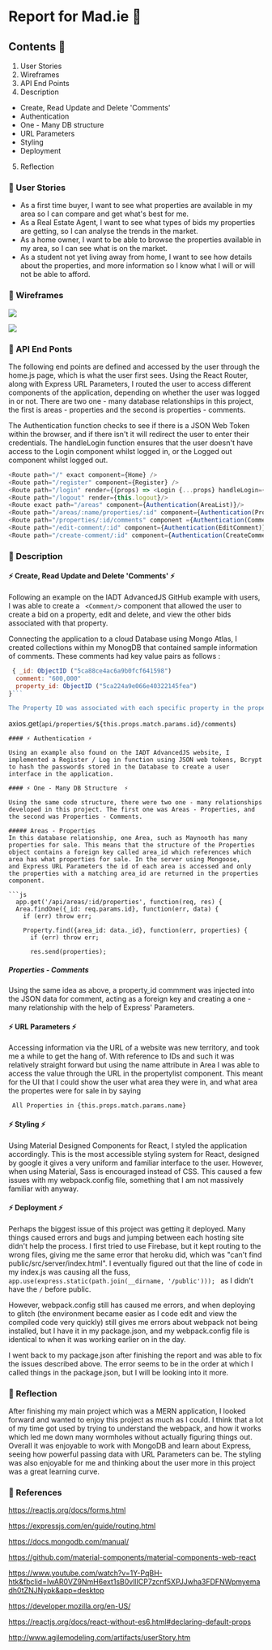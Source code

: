 # Report for Mad.ie 📓

## Contents 🍩
1. User Stories
2. Wireframes
3. API End Points
4. Description
  - Create, Read Update and Delete 'Comments'
  - Authentication
  - One - Many DB structure
  - URL Parameters
  - Styling
  - Deployment
5. Reflection



### 🌈 User Stories

- As a first time buyer, I want to see what properties are available in my area so I can compare and get what's best for me.
- As a Real Estate Agent, I want to see what types of bids my properties are getting, so I can analyse the trends in the market.
- As a home owner, I want to be able to browse the properties available in my area, so I can see what is on the market.
- As a student not yet living away from home, I want to see how details about the properties, and more information so I know what I will or will not be able to afford.

### 🌈 Wireframes

![](images/Wireframe_01.png)

![](images/Wireframe_02.png)

### 🌈 API End Ponts

The following end points are defined and accessed by the user through the home.js page, which is what the user first sees. Using the React Router, along with Express URL Parameters, I routed the user to access different components of the application, depending on whether the user was logged in or not.
There are two one - many database relationships in this project, the first is areas - properties and the second is properties - comments.

The Authentication function checks to see if there is a JSON Web Token within the browser, and if there isn't it will redirect the user to enter their credentials. The handleLogin function ensures that the user doesn't have access to the Login component whilst logged in, or the Logged out component whilst logged out.

```js
<Route path="/" exact component={Home} />
<Route path="/register" component={Register} />
<Route path="/login" render={(props) => <Login {...props} handleLogin={this.login} />} />
<Route path="/logout" render={this.logout}/>
<Route exact path="/areas" component={Authentication(AreaList)}/>
<Route path="/areas/:name/properties/:id" component={Authentication(PropertyList)}/>
<Route path="/properties/:id/comments" component ={Authentication(CommentList)} />
<Route path="/edit-comment/:id" component={Authentication(EditComment)}/>
<Route path="/create-comment/:id" component={Authentication(CreateComment)}/>

```



### 🌈 Description

#### ⚡️ Create, Read Update and Delete 'Comments' ⚡️

Following an example on the IADT AdvancedJS GitHub example  with users, I was able to create a ``` <Comment/>``` component that allowed the user to create a bid on a property, edit and delete, and view the other bids associated with that property.

Connecting the application to a cloud Database using Mongo Atlas, I created collections within my MonogDB that contained sample information of comments.
These comments had key value pairs as follows :
```js
 { _id: ObjectID ("5ca88ce4ac6a9b0fcf641598")
  comment: "600,000"
  property_id: ObjectID ("5ca224a9e066e40322145fea")
}```

The Property ID was associated with each specific property in the property list, behaving as a foreign key in the comment component. It was accessed through Express URL Parameters, in the axios request that populates the comment list.
```
  axios.get(`api/properties/${this.props.match.params.id}/comments`)
```
#### ⚡️ Authentication ⚡️

Using an example also found on the IADT AdvancedJS website, I implemented a Register / Log in function using JSON web tokens, Bcrypt to hash the passwords stored in the Database to create a user interface in the application.

#### ⚡️ One - Many DB Structure  ⚡️

Using the same code structure, there were two one - many relationships developed in this project. The first one was Areas - Properties, and the second was Properties - Comments.

##### Areas - Properties
In this database relationship, one Area, such as Maynooth has many properties for sale. This means that the structure of the Properties object contains a foreign key called area_id which references which area has what properties for sale. In the server using Mongoose,
and Express URL Parameters the id of each area is accessed and only the properties with a matching area_id are returned in the properties component.

```js
  app.get('/api/areas/:id/properties', function(req, res) {
  Area.findOne({_id: req.params.id}, function(err, data) {
    if (err) throw err;

    Property.find({area_id: data._id}, function(err, properties) {
      if (err) throw err;

      res.send(properties);
```

##### Properties - Comments
Using the same idea as above, a property_id commment was injected into the JSON data for comment, acting as a foreign key and creating a one - many relationship with the help of Express' Parameters.



#### ⚡️ URL Parameters  ⚡️
Accessing information via the URL of a website was new territory, and took me a while to get the hang of. With reference to IDs and such it was relatively straight forward but using the name attribute in Area I was able to access the value through the URL in the propertylist component. This meant for the UI that I could show the user what area they were in, and what area the propertes were for sale in by saying
```
 All Properties in {this.props.match.params.name}
```
#### ⚡️ Styling  ⚡️

Using Material Designed Components for React, I styled the application accordingly. This is the most accessible styling system for React, designed by google it gives a very uniform and familiar interface to the user. However, when using Material, Sass is encouraged instead of CSS. This caused a few issues with my webpack.config file, something that I am not massively familiar with anyway.


#### ⚡️ Deployment ⚡️

Perhaps the biggest issue of this project was getting it deployed. Many things caused errors and bugs and jumping between each hosting site didn't help the process. I first tried to use Firebase, but it kept routing to the wrong files, giving me the same error that heroku did, which was "can't find public/src/server/index.html". I eventually figured out that the line of code in my index.js was causing all the fuss, ```app.use(express.static(path.join(__dirname, '/public'))); ``` as I didn't have the ```/```
before public.

However, webpack.config still has caused me errors, and when deploying to glitch (the environment became easier as I code edit and view the compiled code very quickly) still gives me errors about webpack not being installed, but I have it in my package.json, and my webpack.config file is identical to when it was working earlier on in the day.

I went back to my package.json after finishing the report and was able to fix the issues described above. The error seems to be in the order at which I called things in the package.json, but I will be looking into it more. 


### 🌈 Reflection
After finishing my main project which was a MERN application, I looked forward and wanted to enjoy this project as much as I could. I think that a lot of my time got used by trying to understand the webpack, and how it works which led me down many wormholes without actually figuring things out. Overall it was enjoyable to work with MongoDB and learn about Express, seeing how powerful passing data with URL Parameters can be. The styling was also enjoyable for me and thinking about the user more in this project was a great learning curve.


### 🌈 References
https://reactjs.org/docs/forms.html

https://expressjs.com/en/guide/routing.html

https://docs.mongodb.com/manual/

https://github.com/material-components/material-components-web-react

https://www.youtube.com/watch?v=1Y-PqBH-htk&fbclid=IwAR0VZ9NmH6ext1sB0vllICP7zcnf5XPJJwha3FDFNWpmyemadh0tZNJNypk&app=desktop

https://developer.mozilla.org/en-US/

https://reactjs.org/docs/react-without-es6.html#declaring-default-props

http://www.agilemodeling.com/artifacts/userStory.htm
